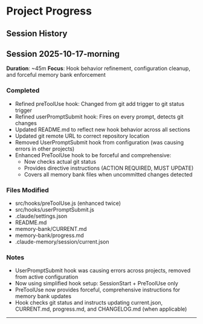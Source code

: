 # Project Progress

## Session History

## Session 2025-10-17-morning

**Duration**: ~45m
**Focus**: Hook behavior refinement, configuration cleanup, and forceful memory bank enforcement

### Completed
- Refined preToolUse hook: Changed from git add trigger to git status trigger
- Refined userPromptSubmit hook: Fires on every prompt, detects git changes
- Updated README.md to reflect new hook behavior across all sections
- Updated git remote URL to correct repository location
- Removed UserPromptSubmit hook from configuration (was causing errors in other projects)
- Enhanced PreToolUse hook to be forceful and comprehensive:
  - Now checks actual git status
  - Provides directive instructions (ACTION REQUIRED, MUST UPDATE)
  - Covers all memory bank files when uncommitted changes detected

### Files Modified
- src/hooks/preToolUse.js (enhanced twice)
- src/hooks/userPromptSubmit.js
- .claude/settings.json
- README.md
- memory-bank/CURRENT.md
- memory-bank/progress.md
- .claude-memory/session/current.json

### Notes
- UserPromptSubmit hook was causing errors across projects, removed from active configuration
- Now using simplified hook setup: SessionStart + PreToolUse only
- PreToolUse now provides forceful, comprehensive instructions for memory bank updates
- Hook checks git status and instructs updating current.json, CURRENT.md, progress.md, and CHANGELOG.md (when applicable)

---

<!-- Add session summaries below using this template:

## Session YYYY-MM-DD

**Duration**: Xh Ym
**Focus**: [What you worked on]

### Completed
- Feature/fix description

### Files Modified
- path/to/file.js
- path/to/other.ts

### Notes
- Important context for next session

---

-->
